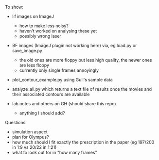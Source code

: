 To show:

- lif images on ImageJ 
    - how to make less noisy?
    - haven't worked on analysing these yet
    - possibly wrong laser


- BF images (ImageJ plugin not working here) via, eg load.py or save_image.py
    - the old ones are more floppy but less high quality, the newer ones are less floppy
    - currently only single frames annoyingly

- plot_contour_example.py using Guil's sample data


- analyze_all.py which returns a text file of results once the movies and their associated contours are available

- lab notes and others on GH (should share this repo)
    - anything I should add?


Questions:
- simulation aspect
- plan for Olympus?
- how much should I fit exactly the prescription in the paper (eg 197/200 in 1:9 vs 20/22 in 1:21)
- what to look out for in "how many frames"
